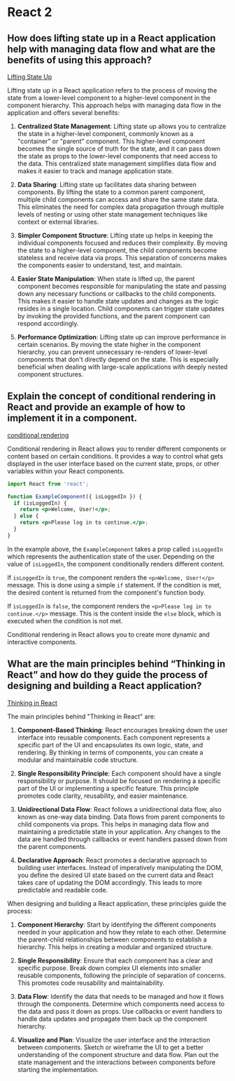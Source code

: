 # React 2

## How does lifting state up in a React application help with managing data flow and what are the benefits of using this approach?

[Lifting State Up](https://legacy.reactjs.org/docs/lifting-state-up.html)

Lifting state up in a React application refers to the process of moving the state from a lower-level component to a higher-level component in the component hierarchy. This approach helps with managing data flow in the application and offers several benefits:

1. **Centralized State Management**: Lifting state up allows you to centralize the state in a higher-level component, commonly known as a "container" or "parent" component. This higher-level component becomes the single source of truth for the state, and it can pass down the state as props to the lower-level components that need access to the data. This centralized state management simplifies data flow and makes it easier to track and manage application state.

2. **Data Sharing**: Lifting state up facilitates data sharing between components. By lifting the state to a common parent component, multiple child components can access and share the same state data. This eliminates the need for complex data propagation through multiple levels of nesting or using other state management techniques like context or external libraries.

3. **Simpler Component Structure**: Lifting state up helps in keeping the individual components focused and reduces their complexity. By moving the state to a higher-level component, the child components become stateless and receive data via props. This separation of concerns makes the components easier to understand, test, and maintain.

4. **Easier State Manipulation**: When state is lifted up, the parent component becomes responsible for manipulating the state and passing down any necessary functions or callbacks to the child components. This makes it easier to handle state updates and changes as the logic resides in a single location. Child components can trigger state updates by invoking the provided functions, and the parent component can respond accordingly.

5. **Performance Optimization**: Lifting state up can improve performance in certain scenarios. By moving the state higher in the component hierarchy, you can prevent unnecessary re-renders of lower-level components that don't directly depend on the state. This is especially beneficial when dealing with large-scale applications with deeply nested component structures.

## Explain the concept of conditional rendering in React and provide an example of how to implement it in a component.

[conditional rendering](https://reactjs.org/docs/conditional-rendering.html)

Conditional rendering in React allows you to render different components or content based on certain conditions. It provides a way to control what gets displayed in the user interface based on the current state, props, or other variables within your React components.


```jsx
import React from 'react';

function ExampleComponent({ isLoggedIn }) {
  if (isLoggedIn) {
    return <p>Welcome, User!</p>;
  } else {
    return <p>Please log in to continue.</p>;
  }
}
```

In the example above, the `ExampleComponent` takes a prop called `isLoggedIn` which represents the authentication state of the user. Depending on the value of `isLoggedIn`, the component conditionally renders different content.

If `isLoggedIn` is `true`, the component renders the `<p>Welcome, User!</p>` message. This is done using a simple `if` statement. If the condition is met, the desired content is returned from the component's function body.

If `isLoggedIn` is `false`, the component renders the `<p>Please log in to continue.</p>` message. This is the content inside the `else` block, which is executed when the condition is not met.

Conditional rendering in React allows you to create more dynamic and interactive components.

## What are the main principles behind “Thinking in React” and how do they guide the process of designing and building a React application?

[Thinking in React](https://reactjs.org/docs/thinking-in-react.html)

The main principles behind "Thinking in React" are:

1. **Component-Based Thinking**: React encourages breaking down the user interface into reusable components. Each component represents a specific part of the UI and encapsulates its own logic, state, and rendering. By thinking in terms of components, you can create a modular and maintainable code structure.

2. **Single Responsibility Principle**: Each component should have a single responsibility or purpose. It should be focused on rendering a specific part of the UI or implementing a specific feature. This principle promotes code clarity, reusability, and easier maintenance.

3. **Unidirectional Data Flow**: React follows a unidirectional data flow, also known as one-way data binding. Data flows from parent components to child components via props. This helps in managing data flow and maintaining a predictable state in your application. Any changes to the data are handled through callbacks or event handlers passed down from the parent components.

4. **Declarative Approach**: React promotes a declarative approach to building user interfaces. Instead of imperatively manipulating the DOM, you define the desired UI state based on the current data and React takes care of updating the DOM accordingly. This leads to more predictable and readable code.

When designing and building a React application, these principles guide the process:

1. **Component Hierarchy**: Start by identifying the different components needed in your application and how they relate to each other. Determine the parent-child relationships between components to establish a hierarchy. This helps in creating a modular and organized structure.

2. **Single Responsibility**: Ensure that each component has a clear and specific purpose. Break down complex UI elements into smaller reusable components, following the principle of separation of concerns. This promotes code reusability and maintainability.

3. **Data Flow**: Identify the data that needs to be managed and how it flows through the components. Determine which components need access to the data and pass it down as props. Use callbacks or event handlers to handle data updates and propagate them back up the component hierarchy.

4. **Visualize and Plan**: Visualize the user interface and the interaction between components. Sketch or wireframe the UI to get a better understanding of the component structure and data flow. Plan out the state management and the interactions between components before starting the implementation.



